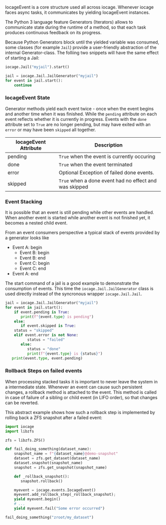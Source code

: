 IocageEvent is a core structure used all across iocage.
Whenever iocage faces async tasks, it communicates by yielding IocageEvent instances.

The Python 3 language feature Generators (Iterators) allows to communicate state during the runtime of a method, so that each task produces continuous feedback on its progress.

Because Python Generators block until the yielded variable was consumed, some classes (for example `Jail`) provide a user-friendly abstraction of the internal Generator-class.
The folliing two snippets will have the same effect of starting a Jail:

```python
iocage.Jail("myjail").start()
```

```python
jail = iocage.Jail.JailGenerator("myjail")
for event in jail.start():
    continue
```

### IocageEvent State

Generator methods yield each event twice - once when the event begins and another time when it was finished.
While the `pending` attribute on each event reflects whether it is currently in progress.
Events with the `done` attribute set to `True` are no longer pending, but may have exited with an `error` or may have been `skipped` all together.

| IocageEvent Attribute | Description                                            |
|-----------------------|--------------------------------------------------------|
| pending               | `True` when the event is currently occuring            |
| done                  | `True` when the event terminated                       |
| error                 | Optional Exception of failed done events.              |
| skipped               | `True` when a done event had no effect and was skipped |

### Event Stacking

It is possible that an event is still pending while other events are handled.
When another event is started while another event is not finished yet, it becomes a nested child event.

From an event consumers perspective a typical stack of events provided by a generator looks like

- Event A: begin
  - Event B: begin
  - Event B: end
  - Event C: begin
  - Event C: end
- Event A: end

The start command of a jail is a good example to demonstrate the consumption of events.
This time the `iocage.Jail.JailGenerator` class is used directly instead of the syncronous wrapper `iocage.Jail.Jail`.

```python
jail = iocage.Jail.JailGenerator("myjail")
for event in jail.start():
    if event.pending is True:
       print(f"{event.type} is pending")
    else:
       if event.skipped is True:
    status = "skipped"
    elif event.error is not None:
          status = "failed"
       else:
          status = "done"
          print(f"{event.type} is {status}")
   print(event.type, event.pending)
```

### Rollback Steps on failed events

When processing stacked tasks it is important to never leave the system in a intermediate state.
Whenever an event can cause such persistent changes, a rollback method is attached to the event.
This method is called in case of failure of a sibling or child event (in LIFO order), so that changes can be reverted.

This abstract example shows how such a rollback step is implemented by rolling back a ZFS snapshot after a failed event:

```python
import iocage
import libzfs

zfs = libzfs.ZFS()

def fail_doing_something(dataset_name):
    snapshot_name = f"{dataset_name}@demo-snapshot"
    dataset = zfs.get_dataset(dataset_name)
    dataset.snapshot(snapshot_name)
    snapshot = zfs.get_snapshot(snapshot_name)

    def _rollback_snapshot():
       snapshot.rollback()

    myevent = iocage.events.IocageEvent()
    myevent.add_rollback_step(_rollback_snapshot);
    yield myevent.begin()
    # ...
    yield myevent.fail("Some error occurred")

fail_doing_something("zroot/my_dataset")
```
